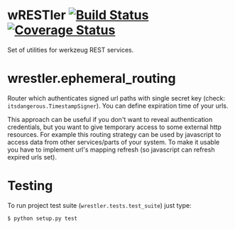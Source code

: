 wRESTler [![Build Status](https://travis-ci.org/paluh/wrestler.png?branch=master)](https://travis-ci.org/paluh/wrestler) [![Coverage Status](https://coveralls.io/repos/paluh/wrestler/badge.png?branch=master)](https://coveralls.io/r/paluh/wrestler?branch=master)
========

Set of utilities for werkzeug REST services.


# wrestler.ephemeral_routing

Router which authenticates signed url paths with single secret key (check: `itsdangerous.TimestampSigner`). You can define expiration time of your urls.

This approach can be useful if you don't want to reveal authentication credentials, but you want to give temporary access to some external http resources. For example this routing strategy can be used by javascript to access data from other services/parts of your system. To make it usable you have to implement url's mapping refresh (so javascript can refresh expired urls set).


# Testing

To run project test suite (`wrestler.tests.test_suite`) just type:

    $ python setup.py test

